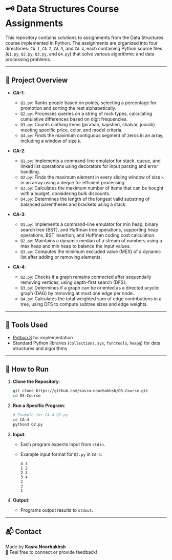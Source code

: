# 🗝️ Data Structures Course Assignments

This repository contains solutions to assignments from the Data Structures course implemented in Python. The assignments are organized into four directories: `CA-1`, `CA-2`, `CA-3`, and `CA-4`, each containing Python source files (`Q1.py`, `Q2.py`, `Q3.py`, and `Q4.py`) that solve various algorithmic and data processing problems.

---

## 📌 Project Overview

- **CA-1**:
  - `Q1.py`: Ranks people based on points, selecting a percentage for promotion and sorting the rest alphabetically.
  - `Q2.py`: Processes queries on a string of rock types, calculating cumulative differences based on digit frequencies.
  - `Q3.py`: Counts clothing items (pirahan, kapshen, shalvar, joorab) meeting specific price, color, and model criteria.
  - `Q4.py`: Finds the maximum contiguous segment of zeros in an array, including a window of size `k`.

- **CA-2**:
  - `Q1.py`: Implements a command-line emulator for stack, queue, and linked list operations using decorators for input parsing and error handling.
  - `Q2.py`: Finds the maximum element in every sliding window of size `k` in an array using a deque for efficient processing.
  - `Q3.py`: Calculates the maximum number of items that can be bought with a budget, considering bulk discounts.
  - `Q4.py`: Determines the length of the longest valid substring of balanced parentheses and brackets using a stack.

- **CA-3**:
  - `Q1.py`: Implements a command-line emulator for min heap, binary search tree (BST), and Huffman tree operations, supporting heap operations, BST insertion, and Huffman coding cost calculation.
  - `Q2.py`: Maintains a dynamic median of a stream of numbers using a max heap and min heap to balance the input values.
  - `Q3.py`: Computes the minimum excluded value (MEX) of a dynamic list after adding or removing elements.

- **CA-4**:
  - `Q2.py`: Checks if a graph remains connected after sequentially removing vertices, using depth-first search (DFS).
  - `Q3.py`: Determines if a graph can be oriented as a directed acyclic graph (DAG) by removing at most one edge per node.
  - `Q4.py`: Calculates the total weighted sum of edge contributions in a tree, using DFS to compute subtree sizes and edge weights.

---

## 🧰 Tools Used

- [Python 3](https://www.python.org/) for implementation
- Standard Python libraries (`collections`, `sys`, `functools`, `heapq`) for data structures and algorithms

---

## 🚀 How to Run

1. **Clone the Repository**:
   ```bash
   git clone https://github.com/kasra-noorbakhsh/DS-Course.git
   cd DS-Course
   ```

2. **Run a Specific Program**:
   ```bash
   # Example for CA-4 Q2.py
   cd CA-4
   python3 Q2.py
   ```

4. **Input**:
   - Each program expects input from `stdin`.
   - Example input format for `Q2.py` in `CA-4`:
     
     ```
     4 3
     1 2
     2 3
     3 4
     2
     3
     1
     ```

5. **Output**:
   - Programs output results to `stdout`.

---

## 📬 Contact

Made by **Kasra Noorbakhsh**  
📧 Feel free to connect or provide feedback!
